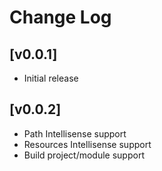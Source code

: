 # Change Log

## [v0.0.1]
- Initial release

## [v0.0.2]
- Path Intellisense support
- Resources Intellisense support
- Build project/module support